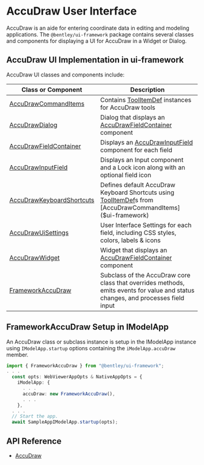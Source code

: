 # AccuDraw User Interface

AccuDraw is an aide for entering coordinate data in editing and modeling applications.
The `@bentley/ui-framework` package contains several classes and components for displaying a UI for AccuDraw
in a Widget or Dialog.

## AccuDraw UI Implementation in ui-framework

AccuDraw UI classes and components include:

| Class or Component | Description
| ----------- | ------------
| [AccuDrawCommandItems]($ui-framework) | Contains [ToolItemDef]($ui-framework) instances for AccuDraw tools
| [AccuDrawDialog]($ui-framework) | Dialog that displays an [AccuDrawFieldContainer]($ui-framework) component
| [AccuDrawFieldContainer]($ui-framework) | Displays an [AccuDrawInputField]($ui-framework) component for each field
| [AccuDrawInputField]($ui-framework) | Displays an Input component and a Lock icon along with an optional field icon
| [AccuDrawKeyboardShortcuts]($ui-framework) | Defines default AccuDraw Keyboard Shortcuts using [ToolItemDef]($ui-framework)s from [AccuDrawCommandItems]($ui-framework)
| [AccuDrawUiSettings]($ui-framework) | User Interface Settings for each field, including CSS styles, colors, labels & icons
| [AccuDrawWidget]($ui-framework) | Widget that displays an [AccuDrawFieldContainer]($ui-framework) component
| [FrameworkAccuDraw]($ui-framework) | Subclass of the AccuDraw core class that overrides methods, emits events for value and status changes, and processes field input

## FrameworkAccuDraw Setup in IModelApp

An AccuDraw class or subclass instance is setup in the IModelApp instance using `IModelApp.startup` options containing the `iModelApp.accuDraw` member.

```ts
import { FrameworkAccuDraw } from "@bentley/ui-framework";
. . .
  const opts: WebViewerAppOpts & NativeAppOpts = {
    iModelApp: {
      . . .
      accuDraw: new FrameworkAccuDraw(),
      . . .
    },
  . . .
  // Start the app.
  await SampleAppIModelApp.startup(opts);
```

## API Reference

- [AccuDraw]($ui-framework:AccuDraw)
